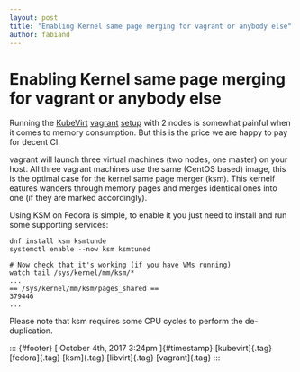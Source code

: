 ```yaml
---
layout: post
title: "Enabling Kernel same page merging for vagrant or anybody else"
author: fabiand
---
```



Enabling Kernel same page merging for vagrant or anybody else
=============================================================

Running the [KubeVirt](http://kubevirt.io)
[vagrant](https://www.vagrantup.com/)
[setup](https://github.com/kubevirt/kubevirt/blob/master/docs/getting-started.md)
with 2 nodes is somewhat painful when it comes to memory consumption.
But this is the price we are happy to pay for decent CI.

vagrant will launch three virtual machines (two nodes, one master) on
your host. All three vagrant machines use the same (CentOS based) image,
this is the optimal case for the kernel same page merger (ksm). This
kernelf eatures wanders through memory pages and merges identical ones
into one (if they are marked accordingly).

Using KSM on Fedora is simple, to enable it you just need to install and
run some supporting services:

    dnf install ksm ksmtunde
    systemctl enable --now ksm ksmtuned

    # Now check that it's working (if you have VMs running)
    watch tail /sys/kernel/mm/ksm/*
    ...
    == /sys/kernel/mm/ksm/pages_shared ==
    379446
    ...

Please note that ksm requires some CPU cycles to perform the
de-duplication.

::: {#footer}
[ October 4th, 2017 3:24pm ]{#timestamp} [kubevirt]{.tag} [fedora]{.tag}
[ksm]{.tag} [libvirt]{.tag} [vagrant]{.tag}
:::
